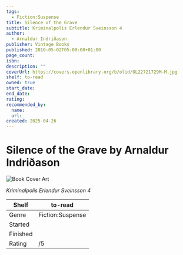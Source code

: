 ```yaml
---
tags:
  - Fiction:Suspense
title: Silence of the Grave
subtitle: Kriminalpolis Erlendur Sveinsson 4
author:
  - Arnaldur Indriðason
publisher: Vintage Books
published: 2010-05-02T05:00:00+01:00
page_count:
isbn:
description: ""
coverUrl: https://covers.openlibrary.org/b/olid/OL22721729M-M.jpg
shelf: to-read
owned: true
start_date:
end_date:
rating:
recommended_by:
  name:
  url:
created: 2025-04-26
---
```


# Silence of the Grave by Arnaldur Indriðason

![Book Cover Art](https://covers.openlibrary.org/b/olid/OL22721729M-M.jpg)

_Kriminalpolis Erlendur Sveinsson 4_

| Shelf | to-read |
| --- | --- |
| Genre | Fiction:Suspense |
| Started |  |
| Finished |  |
| Rating | /5 |

